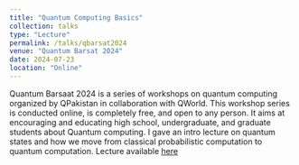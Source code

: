 ```yaml
---
title: "Quantum Computing Basics"
collection: talks
type: "Lecture"
permalink: /talks/qbarsat2024
venue: "Quantum Barsat 2024"
date: 2024-07-23
location: "Online"
---
```

Quantum Barsaat 2024 is a series of workshops on quantum computing organized by QPakistan in collaboration with QWorld. This workshop series is conducted online, is completely free, and open to any person. It aims at encouraging and educating high school, undergraduate, and graduate students about Quantum computing. I gave an intro lecture on quantum states and how we move from classical probabilistic computation to quantum computation. Lecture available [here](https://www.youtube.com/watch?v=Bv7B9OgNP3M) 
